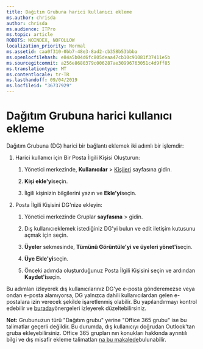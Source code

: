 ```yaml
---
title: Dağıtım Grubuna harici kullanıcı ekleme
ms.author: chrisda
author: chrisda
ms.audience: ITPro
ms.topic: article
ROBOTS: NOINDEX, NOFOLLOW
localization_priority: Normal
ms.assetid: caa0f310-0bb7-48e3-8ad2-cb358b53bbba
ms.openlocfilehash: e84a5b04d6fc805deaa47cb10c91081f37411e5b
ms.sourcegitcommit: a256e8680379c006287ae30996763051c4d9ff85
ms.translationtype: MT
ms.contentlocale: tr-TR
ms.lasthandoff: 09/04/2019
ms.locfileid: "36737929"
---
```

# <a name="add-external-users-to-a-distribution-group"></a>Dağıtım Grubuna harici kullanıcı ekleme

Dağıtım Grubuna (DG) harici bir bağlantı eklemek iki adımlı bir işlemdir:
  
1. Harici kullanıcı için Bir Posta İlgili Kişisi Oluşturun:
    
    1. Yönetici merkezinde, **Kullanıcılar** > [Kişileri](https://admin.microsoft.com/adminportal/home#/Contact) sayfasına gidin. 
    
    2. **Kişi ekle'yi**seçin.
    
    3. İlgili kişinizin bilgilerini yazın ve **Ekle'yi**seçin.
    
2. Posta İlgili Kişisini DG'nize ekleyin:
    
    1. Yönetici merkezinde Gruplar **sayfasına** > [](https://admin.microsoft.com/adminportal/home#/groups) gidin. 
    
    2. Dış kullanıcıeklemek istediğiniz DG'yi bulun ve edit iletişim kutusunu açmak için seçin.
    
    3. **Üyeler** sekmesinde, **Tümünü Görüntüle'yi ve üyeleri yönet'i**seçin. 
    
    4. **Üye Ekle'yi**seçin.
    
    5. Önceki adımda oluşturduğunuz Posta İlgili Kişisini seçin ve ardından **Kaydet'i**seçin.
    
Bu adımları izleyerek dış kullanıcılarınız DG'ye e-posta gönderemezse veya ondan e-posta alamıyorsa, DG yalnızca dahili kullanıcılardan gelen e-postalara izin verecek şekilde işaretlenmiş olabilir. Bu yapılandırmayı kontrol edebilir ve [burada](https://docs.microsoft.com/exchange/mail-flow-best-practices/non-delivery-reports-in-exchange-online/fix-error-code-5-7-133-in-exchange-online)yönergeleri izleyerek düzeltebilirsiniz.
  
 **Not:** Grubunuzun türü "Dağıtım grubu" yerine "Office 365 grubu" ise bu talimatlar geçerli değildir. Bu durumda, dış kullanıcıyı doğrudan Outlook'tan gruba ekleyebilirsiniz. Office 365 grupları nın konukları hakkında ayrıntılı bilgi ve dış misafir ekleme talimatları [na bu makalede](https://support.office.com/article/Guest-access-in-Office-365-Groups-bfc7a840-868f-4fd6-a390-f347bf51aff6.aspx)bulunabilir.
  